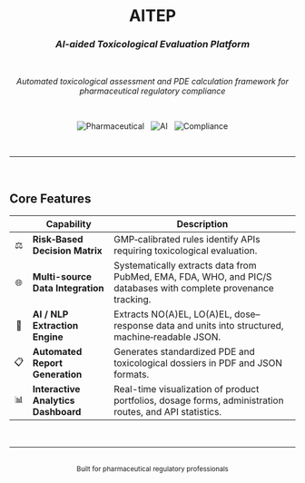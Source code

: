 <div align="center">

# AITEP
### *AI-aided Toxicological Evaluation Platform*

<br>

*Automated toxicological assessment and PDE calculation framework for pharmaceutical regulatory compliance*

<br>

![Pharmaceutical](https://img.shields.io/badge/Domain-Pharmaceutical-blue?style=flat-square) &nbsp; ![AI](https://img.shields.io/badge/Technology-AI%2FNLP-green?style=flat-square) &nbsp; ![Compliance](https://img.shields.io/badge/Standard-PIC%2FS-orange?style=flat-square)

</div>

<br>

---

<br>

## Core Features

| &nbsp; | Capability | Description |
| :--: | --- | --- |
| ⚖️ | **Risk‑Based Decision Matrix** | GMP‑calibrated rules identify APIs requiring toxicological evaluation. |
| 🌐 | **Multi-source Data Integration** | Systematically extracts data from PubMed, EMA, FDA, WHO, and PIC/S databases with complete provenance tracking. |
| 🤖 | **AI / NLP Extraction Engine** | Extracts NO(A)EL, LO(A)EL, dose–response data and units into structured, machine‑readable JSON. |
| 📋 | **Automated Report Generation** | Generates standardized PDE and toxicological dossiers in PDF and JSON formats. |
| 📊 | **Interactive Analytics Dashboard** | Real-time visualization of product portfolios, dosage forms, administration routes, and API statistics. |

<br>

---

<br>

<div align="center">
<sub>Built for pharmaceutical regulatory professionals</sub>
</div>
